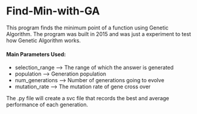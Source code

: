 # Find-Min-with-GA
This program finds the minimum point of a function using Genetic Algorithm.
The program was built in 2015 and was just a experiment to test how Genetic Algorithm works.

#### Main Parameters Used:
  - selection_range --> The range of which the answer is generated
  - population --> Generation population
  - num_generations --> Number of generations going to evolve
  - mutation_rate --> The mutation rate of gene cross over

The .py file will create a svc file that records the best and average performance of each generation.
